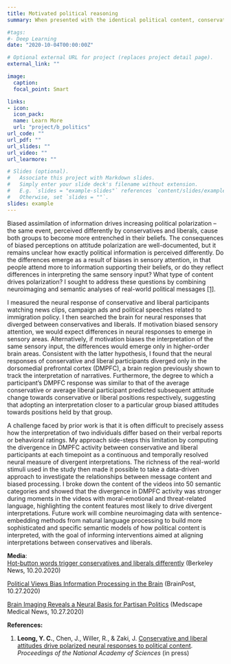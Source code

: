 ```yaml
---
title: Motivated political reasoning
summary: When presented with the identical political content, conservatives and liberals tend to interpret information in a manner that supports their existing beliefs. These biases contribute to increasing ideological polarization in America. What psychological and neural processes drive the divergent processing of political information? To address this question, we employed a novel multimethod approach that combines fMRI with semantic analyses of naturalistic political content.

#tags:
#- Deep Learning
date: "2020-10-04T00:00:00Z"

# Optional external URL for project (replaces project detail page).
external_link: ""

image:
  caption: 
  focal_point: Smart

links:
- icon:
  icon_pack: 
  name: Learn More
  url: "project/b_politics"
url_code: ""
url_pdf: ""
url_slides: ""
url_video: ""
url_learmore: ""

# Slides (optional).
#   Associate this project with Markdown slides.
#   Simply enter your slide deck's filename without extension.
#   E.g. `slides = "example-slides"` references `content/slides/example-slides.md`.
#   Otherwise, set `slides = ""`.
slides: example
---
```


Biased assimilation of information drives increasing political polarization – the same event, perceived differently by conservatives and liberals, cause both groups to become more entrenched in their beliefs. The consequences of biased perceptions on attitude polarization are well-documented, but it remains unclear how exactly political information is perceived differently. Do the differences emerge as a result of biases in sensory attention, in that people attend more to information supporting their beliefs, or do they reflect differences in interpreting the same sensory input? What type of content drives polarization? I sought to address these questions by combining neuroimaging and semantic analyses of real-world political messages <a href="https://www.pnas.org/content/early/2020/10/19/2008530117" target="_blank">[1]</a>. 

I measured the neural response of conservative and liberal participants watching news clips, campaign ads and political speeches related to immigration policy. I then searched the brain for neural responses that diverged between conservatives and liberals. If motivation biased sensory attention, we would expect differences in neural responses to emerge in sensory areas. Alternatively, if motivation biases the interpretation of the same sensory input, the differences would emerge only in higher-order brain areas. Consistent with the latter hypothesis, I found that the neural responses of conservative and liberal participants diverged only in the dorsomedial prefrontal cortex (DMPFC), a brain region previously shown to track the interpretation of narratives. Furthermore, the degree to which a participant’s DMPFC response was similar to that of the average conservative or average liberal participant predicted subsequent attitude change towards conservative or liberal positions respectively, suggesting that adopting an interpretation closer to a particular group biased attitudes towards positions held by that group.

A challenge faced by prior work is that it is often difficult to precisely assess how the interpretation of two individuals differ based on their verbal reports or behavioral ratings. My approach side-steps this limitation by computing the divergence in DMPFC activity between conservative and liberal participants at each timepoint as a continuous and temporally resolved neural measure of divergent interpretations. The richness of the real-world stimuli used in the study then made it possible to take a data-driven approach to investigate the relationships between message content and biased processing. I broke down the content of the videos into 50 semantic categories and showed that the divergence in DMPFC activity was stronger during moments in the videos with moral-emotional and threat-related language, highlighting the content features most likely to drive divergent interpretations. Future work will combine neuroimaging data with sentence-embedding methods from natural language processing to build more sophisticated and specific semantic models of how political content is interpreted, with the goal of informing interventions aimed at aligning interpretations between conservatives and liberals.

**Media**:  
<a href="https://news.berkeley.edu/2020/10/20/hot-button-words-trigger-conservatives-and-liberals-differently/" target="_blank">Hot-button words trigger conservatives and liberals differently</a> (Berkeley News, 10.20.2020)

<a href="https://www.brainpost.co/weekly-brainpost/2020/10/27/political-views-bias-information-processing-in-the-brain" target="_blank">Political Views Bias Information Processing in the Brain</a> (BrainPost, 10.27.2020)  

<a href="https://www.medscape.com/viewarticle/939835" target="_blank">Brain Imaging Reveals a Neural Basis for Partisan Politics</a> (Medscape Medical News, 10.27.2020)  

**References:**   
1. **Leong, Y. C.**, Chen, J., Willer, R., & Zaki, J. <a href="https://www.pnas.org/content/early/2020/10/19/2008530117" target="_blank">Conservative and liberal attitudes drive polarized neural responses to political content</a>. *Proceedings of the National Academy of Sciences* (in press) 
